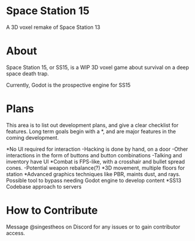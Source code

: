 # Space Station 15
A 3D voxel remake of Space Station 13

# About
Space Station 15, or SS15, is a WIP 3D voxel game about survival on a deep space death trap.

Currently, Godot is the prospective engine for SS15

# Plans
This area is to list out development plans, and give a clear checklist for features.
Long term goals begin with a *, and are major features in the coming development. 

*No UI required for interaction
    -Hacking is done by hand, on a door
    -Other interactions in the form of buttons and button combinations
    -Talking and inventory have UI
*Combat is FPS-like, with a crosshair and bullet spread cones.
    -Potential weapon rebalance(?)
*3D movement, multiple floors for station
*Advanced graphics techniques like PBR, maints dust, and rays.
Possible tool to bypass needing Godot engine to develop content
*SS13 Codebase approach to servers 

# How to Contribute
Message @singestheos on Discord for any issues or to gain contributor access.
